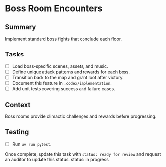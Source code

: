 # Boss Room Encounters

## Summary
Implement standard boss fights that conclude each floor.

## Tasks
- [ ] Load boss-specific scenes, assets, and music.
- [ ] Define unique attack patterns and rewards for each boss.
- [ ] Transition back to the map and grant loot after victory.
- [ ] Document this feature in `.codex/implementation`.
- [ ] Add unit tests covering success and failure cases.

## Context
Boss rooms provide climactic challenges and rewards before progressing.

## Testing
- [ ] Run `uv run pytest`.

Once complete, update this task with `status: ready for review` and request an auditor to update this status.
status: in progress
